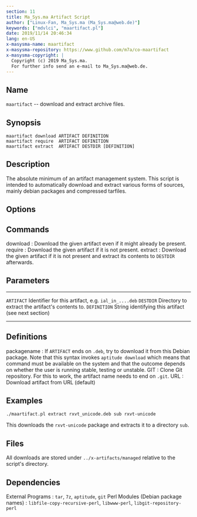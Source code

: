 ```yaml
---
section: 11
title: Ma_Sys.ma Artifact Script
author: ["Linux-Fan, Ma_Sys.ma (Ma_Sys.ma@web.de)"]
keywords: ["mdvlci", "maartifact.pl"]
date: 2019/11/14 20:46:34
lang: en-US
x-masysma-name: maartifact
x-masysma-repository: https://www.github.com/m7a/co-maartifact
x-masysma-copyright: |
  Copyright (c) 2019 Ma_Sys.ma.
  For further info send an e-mail to Ma_Sys.ma@web.de.
---
```

Name
----

`maartifact` -- download and extract archive files.

Synopsis
--------

	maartifact download ARTIFACT DEFINITION
	maartifact require  ARTIFACT DEFINITION
	maartifact extract  ARTIFACT DESTDIR [DEFINITION]

Description
-----------

The absolute minimum of an artifact management system.
This script is intended to automatically download and extract various forms
of sources, mainly debian packages and compressed tarfiles.

Options
-------

## Commands

download
:   Download the given artifact even if it might already be present.
require
:   Download the given artifact if it is not present.
extract
:   Download the given artifact if it is not present and extract its contents
    to `DESTDIR` afterwards.

## Parameters

------------  ---------------------------------------------------
`ARTIFACT`    Identifier for this artifact, e.g. `ial_in_....deb`
`DESTDIR`     Directory to extract the artifact's contents to.
`DEFINITION`  String identifying this artifact (see next section)
------------  ---------------------------------------------------

## Definitions

packagename
:   If `ARTIFACT` ends on `.deb`, try to download it from this Debian
    package. Note that this syntax invokes `aptitude download` which means that
    command must be available on the system and that the outcome depends on
    whether the user is running stable, testing or unstable.
GIT
:   Clone Git repository. For this to work, the artifact name needs to end on
    `.git`.
URL
:   Download artifact from URL (default)

Examples
--------

	./maartifact.pl extract rxvt_unicode.deb sub rxvt-unicode

This downloads the `rxvt-unicode` package and extracts it to a directory `sub`.

Files
-----

All downloads are stored under `../x-artifacts/managed` relative to the script's
directory.

Dependencies
------------

External Programs
:   `tar`, `7z`, `aptitude`, `git`
Perl Modules (Debian package names)
:   `libfile-copy-recursive-perl`, `libwww-perl`, `libgit-repository-perl`
